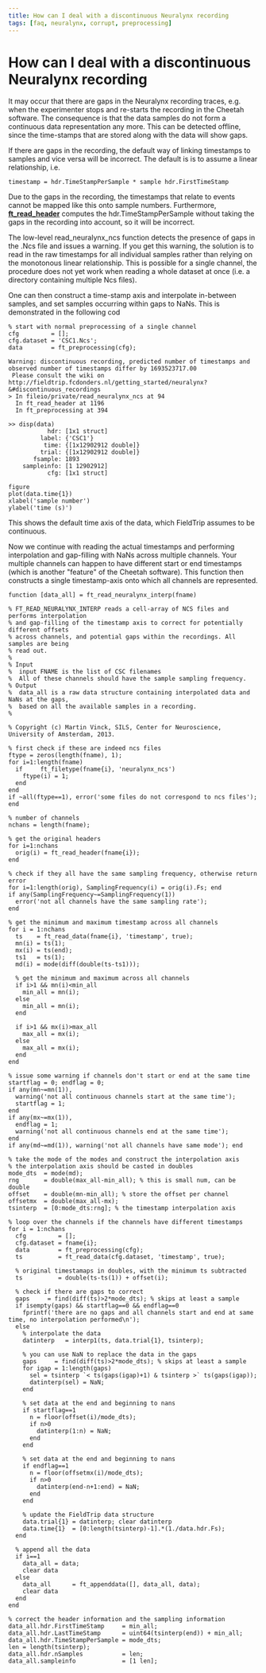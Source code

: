 ```yaml
---
title: How can I deal with a discontinuous Neuralynx recording
tags: [faq, neuralynx, corrupt, preprocessing]
---
```


# How can I deal with a discontinuous Neuralynx recording

It may occur that there are gaps in the Neuralynx recording traces, e.g. when the experimenter stops and re-starts the recording in the Cheetah software. The consequence is that the data samples do not form a continuous data representation any more. This can be detected offline, since the time-stamps that are stored along with the data will show gaps.

If there are gaps in the recording, the default way of linking timestamps to samples and vice versa will be incorrect. The default is is to assume a linear relationship, i.e.

    timestamp = hdr.TimeStampPerSample * sample hdr.FirstTimeStamp

Due to the gaps in the recording, the timestamps that relate to events cannot be mapped like this onto sample numbers. Furthermore, **[ft_read_header](/reference/ft_read_header)** computes the hdr.TimeStampPerSample without taking the gaps in the recording into account, so it will be incorrect.

The low-level read_neuralynx_ncs function detects the presence of gaps in the .Ncs file and issues a warning. If you get this warning, the solution is to read in the raw timestamps for all individual samples rather than relying on the monotonous linear relationship. This is possible for a single channel, the procedure does not yet work when reading a whole dataset at once (i.e. a directory containing multiple Ncs files).

One can then construct a time-stamp axis and interpolate in-between samples, and set samples occurring within gaps to NaNs. This is demonstrated in the following cod

	% start with normal preprocessing of a single channel
	cfg         = [];
	cfg.dataset = 'CSC1.Ncs';
	data        = ft_preprocessing(cfg);

	Warning: discontinuous recording, predicted number of timestamps and observed number of timestamps differ by 1693523717.00
	 Please consult the wiki on http://fieldtrip.fcdonders.nl/getting_started/neuralynx?&#discontinuous_recordings
	> In fileio/private/read_neuralynx_ncs at 94
	  In ft_read_header at 1196
	  In ft_preprocessing at 394

	>> disp(data)
	           hdr: [1x1 struct]
	         label: {'CSC1'}
	          time: {[1x12902912 double]}
	         trial: {[1x12902912 double]}
	       fsample: 1893
	    sampleinfo: [1 12902912]
	           cfg: [1x1 struct]

	figure
	plot(data.time{1})
	xlabel('sample number')
	ylabel('time (s)')

This shows the default time axis of the data, which FieldTrip assumes to be continuous.

Now we continue with reading the actual timestamps and performing interpolation and gap-filling with NaNs across multiple channels. Your multiple channels can happen to have different start or end timestamps (which is another "feature" of the Cheetah software). This function then constructs a single timestamp-axis onto which all channels are represented.

	function [data_all] = ft_read_neuralynx_interp(fname)

	% FT_READ_NEURALYNX_INTERP reads a cell-array of NCS files and performs interpolation
	% and gap-filling of the timestamp axis to correct for potentially different offsets
	% across channels, and potential gaps within the recordings. All samples are being
	% read out.
	%
	% Input
	%  input FNAME is the list of CSC filenames
	%  All of these channels should have the sample sampling frequency.
	% Output
	%  data_all is a raw data structure containing interpolated data and NaNs at the gaps,
	%  based on all the available samples in a recording.
	%

	% Copyright (c) Martin Vinck, SILS, Center for Neuroscience, University of Amsterdam, 2013.

	% first check if these are indeed ncs files
	ftype = zeros(length(fname), 1);
	for i=1:length(fname)
	  if     ft_filetype(fname{i}, 'neuralynx_ncs')
	    ftype(i) = 1;
	  end
	end
	if ~all(ftype==1), error('some files do not correspond to ncs files'); end

	% number of channels
	nchans = length(fname);

	% get the original headers
	for i=1:nchans
	  orig(i) = ft_read_header(fname{i});
	end

	% check if they all have the same sampling frequency, otherwise return error
	for i=1:length(orig), SamplingFrequency(i) = orig(i).Fs; end
	if any(SamplingFrequency~=SamplingFrequency(1))
	  error('not all channels have the same sampling rate');
	end

	% get the minimum and maximum timestamp across all channels
	for i = 1:nchans
	  ts    = ft_read_data(fname{i}, 'timestamp', true);  
	  mn(i) = ts(1);
	  mx(i) = ts(end);
	  ts1   = ts(1);
	  md(i) = mode(diff(double(ts-ts1)));

	  % get the minimum and maximum across all channels
	  if i>1 && mn(i)<min_all
	    min_all = mn(i);
	  else
	    min_all = mn(i);
	  end

	  if i>1 && mx(i)>max_all
	    max_all = mx(i);
	  else
	    max_all = mx(i);
	  end
	end

	% issue some warning if channels don't start or end at the same time
	startflag = 0; endflag = 0;
	if any(mn~=mn(1)),
	  warning('not all continuous channels start at the same time');
	  startflag = 1;
	end
	if any(mx~=mx(1)),
	  endflag = 1;
	  warning('not all continuous channels end at the same time');
	end
	if any(md~=md(1)), warning('not all channels have same mode'); end

	% take the mode of the modes and construct the interpolation axis
	% the interpolation axis should be casted in doubles
	mode_dts  = mode(md);
	rng       = double(max_all-min_all); % this is small num, can be double
	offset    = double(mn-min_all); % store the offset per channel
	offsetmx  = double(max_all-mx);
	tsinterp  = [0:mode_dts:rng]; % the timestamp interpolation axis

	% loop over the channels if the channels have different timestamps
	for i = 1:nchans
	  cfg         = [];
	  cfg.dataset = fname{i};
	  data        = ft_preprocessing(cfg);
	  ts          = ft_read_data(cfg.dataset, 'timestamp', true);  

	  % original timestamaps in doubles, with the minimum ts subtracted
	  ts          = double(ts-ts(1)) + offset(i);

	  % check if there are gaps to correct
	  gaps     = find(diff(ts)>2*mode_dts); % skips at least a sample
	  if isempty(gaps) && startflag==0 && endflag==0
	    fprintf('there are no gaps and all channels start and end at same time, no interpolation performed\n');
	  else  
	    % interpolate the data
	    datinterp   = interp1(ts, data.trial{1}, tsinterp);

	    % you can use NaN to replace the data in the gaps
	    gaps     = find(diff(ts)>2*mode_dts); % skips at least a sample
	    for igap = 1:length(gaps)
	      sel = tsinterp `< ts(gaps(igap)+1) & tsinterp >` ts(gaps(igap));
	      datinterp(sel) = NaN;
	    end

	    % set data at the end and beginning to nans
	    if startflag==1
	      n = floor(offset(i)/mode_dts);
	      if n>0
	        datinterp(1:n) = NaN;
	      end
	    end

	    % set data at the end and beginning to nans
	    if endflag==1
	      n = floor(offsetmx(i)/mode_dts);
	      if n>0
	        datinterp(end-n+1:end) = NaN;
	      end
	    end

	    % update the FieldTrip data structure
	    data.trial{1} = datinterp; clear datinterp
	    data.time{1}  = [0:length(tsinterp)-1].*(1./data.hdr.Fs);
	  end

	  % append all the data
	  if i==1
	    data_all = data;
	    clear data
	  else
	    data_all      = ft_appenddata([], data_all, data);
	    clear data
	  end
	end

	% correct the header information and the sampling information
	data_all.hdr.FirstTimeStamp     = min_all;
	data_all.hdr.LastTimeStamp      = uint64(tsinterp(end)) + min_all;
	data_all.hdr.TimeStampPerSample = mode_dts;
	len = length(tsinterp);
	data_all.hdr.nSamples           = len;
	data_all.sampleinfo             = [1 len];
